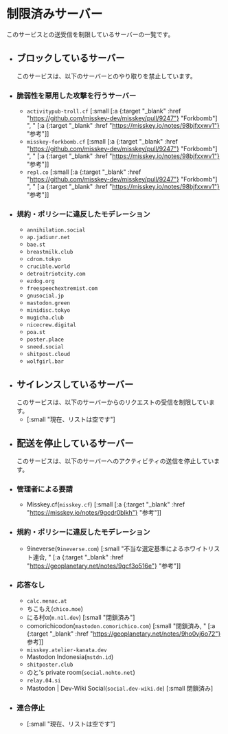 # 制限済みサーバー
このサービスとの送受信を制限しているサーバーの一覧です。
- ## ブロックしているサーバー
  このサービスは、以下のサーバーとのやり取りを禁止しています。
- ### 脆弱性を悪用した攻撃を行うサーバー
	- `activitypub-troll.cf`
	  [:small [:a {:target "_blank" :href "https://github.com/misskey-dev/misskey/pull/9247"} "Forkbomb"] ", " [:a {:target "_blank" :href "https://misskey.io/notes/98bjfxxwv1"} "参考"]]
	- `misskey-forkbomb.cf`
	  [:small [:a {:target "_blank" :href "https://github.com/misskey-dev/misskey/pull/9247"} "Forkbomb"] ", " [:a {:target "_blank" :href "https://misskey.io/notes/98bjfxxwv1"} "参考"]]
	- `repl.co`
	  [:small [:a {:target "_blank" :href "https://github.com/misskey-dev/misskey/pull/9247"} "Forkbomb"] ", " [:a {:target "_blank" :href "https://misskey.io/notes/98bjfxxwv1"} "参考"]]
- ### 規約・ポリシーに違反したモデレーション
	- `annihilation.social`
	- `ap.jadiunr.net`
	- `bae.st`
	- `breastmilk.club`
	- `cdrom.tokyo`
	- `crucible.world`
	- `detroitriotcity.com`
	- `ezdog.org`
	- `freespeechextremist.com`
	- `gnusocial.jp`
	- `mastodon.green`
	- `minidisc.tokyo`
	- `mugicha.club`
	- `nicecrew.digital`
	- `poa.st`
	- `poster.place`
	- `sneed.social`
	- `shitpost.cloud`
	- `wolfgirl.bar`
- ## サイレンスしているサーバー
  このサービスは、以下のサーバーからのリクエストの受信を制限しています。
	- [:small "現在、リストは空です"]
- ## 配送を停止しているサーバー
  このサービスは、以下のサーバーへのアクティビティの送信を停止しています。
- ### 管理者による要請
	- Misskey.cf(`misskey.cf`)
	  [:small [:a {:target "_blank" :href "https://misskey.io/notes/9gcdr0blkh"} "参考"]]
- ### 規約・ポリシーに違反したモデレーション
	- 9ineverse(`9ineverse.com`)
	  [:small "不当な選定基準によるホワイトリスト連合, " [:a {:target "_blank" :href "https://geoplanetary.net/notes/9qcf3o516e"} "参考"]]
- ### 応答なし
	- `calc.menac.at`
	- ちこもえ(`chico.moe`)
	- にる村α(`m.n1l.dev`)
	  [:small "閉鎖済み"]
	- comorichicodon(`mastodon.comorichico.com`)
	  [:small "閉鎖済み, " [:a {:target "_blank" :href "https://geoplanetary.net/notes/9ho0vj6o72"} 参考]]
	- `misskey.atelier-kanata.dev`
	- Mastodon Indonesia(`mstdn.id`)
	- `shitposter.club`
	- のと's private room(`social.nohto.net`)
	- `relay.04.si`
	- Mastodon | Dev-Wiki Social(`social.dev-wiki.de`)
	  [:small 閉鎖済み]
- ### 連合停止
	- [:small "現在、リストは空です"]